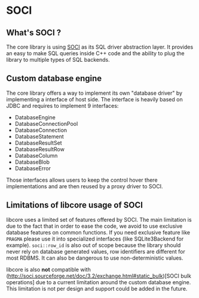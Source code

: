 # SOCI
## What's SOCI ?
The core library is using [SOCI](http://soci.sourceforge.net/index.html) as its SQL driver abstraction layer. 
It provides an easy to make SQL queries inside C++ code and the ability to plug the library to multiple types of SQL 
backends.

## Custom database engine
The core library offers a way to implement its own "database driver" by implementing a interface of host side.
The interface is heavily based on JDBC and requires to implement 9 interfaces:
- DatabaseEngine
- DatabaseConnectionPool
- DatabaseConnection
- DatabaseStatement
- DatabaseResultSet
- DatabaseResultRow
- DatabaseColumn
- DatabaseBlob
- DatabaseError

Those interfaces allows users to keep the control hover there implementations and are then reused by a proxy driver to SOCI.

## Limitations of libcore usage of SOCI

libcore uses a limited set of features offered by SOCI. The main limitation is due to the fact that in order to ease the 
code, we avoid to use exclusive database features on common functions. If you need exclusive feature like `PRAGMA` please
use it into specialized interfaces (like SQLite3Backend for example). `soci::row_id` is also out of scope because the
library should never rely on database generated values, row identifiers are different for most RDBMS. It can also be 
dangerous to use non-deterministic values.

libcore is also **not** compatible with (http://soci.sourceforge.net/doc/3.2/exchange.html#static_bulk)[SOCI bulk operations]
due to a current limitation around the custom database engine. This limitation is not per design and support could be 
added in the future. 
